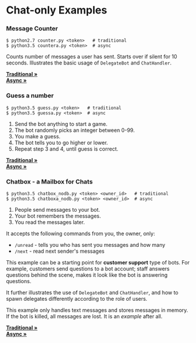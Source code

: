 # Chat-only Examples

### Message Counter

```
$ python2.7 counter.py <token>   # traditional
$ python3.5 countera.py <token>  # async
```

Counts number of messages a user has sent. Starts over if silent for 10 seconds.
Illustrates the basic usage of `DelegateBot` and `ChatHandler`.

**[Traditional »](counter.py)**  
**[Async »](countera.py)**

### Guess a number

```
$ python3.5 guess.py <token>   # traditional
$ python3.5 guessa.py <token>  # async
```

1. Send the bot anything to start a game.
2. The bot randomly picks an integer between 0-99.
3. You make a guess.
4. The bot tells you to go higher or lower.
5. Repeat step 3 and 4, until guess is correct.

**[Traditional »](guess.py)**  
**[Async »](guessa.py)**

### Chatbox - a Mailbox for Chats

```
$ python3.5 chatbox_nodb.py <token> <owner_id>   # traditional
$ python3.5 chatboxa_nodb.py <token> <owner_id>  # async
```

1. People send messages to your bot.
2. Your bot remembers the messages.
3. You read the messages later.

It accepts the following commands from you, the owner, only:

- `/unread` - tells you who has sent you messages and how many
- `/next` - read next sender's messages

This example can be a starting point for **customer support** type of bots.
For example, customers send questions to a bot account; staff answers questions
behind the scene, makes it look like the bot is answering questions.

It further illustrates the use of `DelegateBot` and `ChatHandler`, and how to
spawn delegates differently according to the role of users.

This example only handles text messages and stores messages in memory.
If the bot is killed, all messages are lost. It is an *example* after all.

**[Traditional »](chatbox_nodb.py)**  
**[Async »](chatboxa_nodb.py)**
